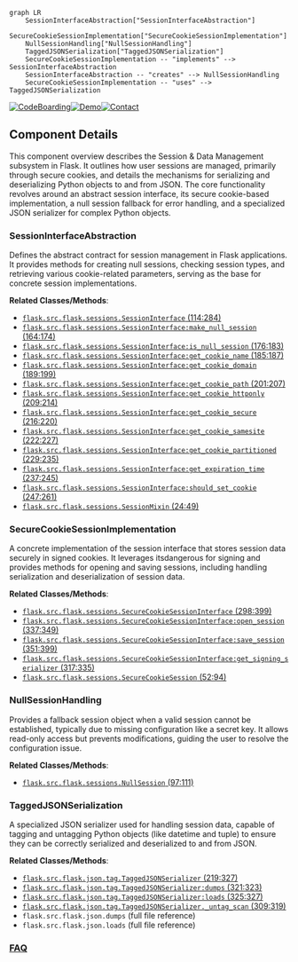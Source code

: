 ```mermaid
graph LR
    SessionInterfaceAbstraction["SessionInterfaceAbstraction"]
    SecureCookieSessionImplementation["SecureCookieSessionImplementation"]
    NullSessionHandling["NullSessionHandling"]
    TaggedJSONSerialization["TaggedJSONSerialization"]
    SecureCookieSessionImplementation -- "implements" --> SessionInterfaceAbstraction
    SessionInterfaceAbstraction -- "creates" --> NullSessionHandling
    SecureCookieSessionImplementation -- "uses" --> TaggedJSONSerialization
```
[![CodeBoarding](https://img.shields.io/badge/Generated%20by-CodeBoarding-9cf?style=flat-square)](https://github.com/CodeBoarding/GeneratedOnBoardings)[![Demo](https://img.shields.io/badge/Try%20our-Demo-blue?style=flat-square)](https://www.codeboarding.org/demo)[![Contact](https://img.shields.io/badge/Contact%20us%20-%20contact@codeboarding.org-lightgrey?style=flat-square)](mailto:contact@codeboarding.org)

## Component Details

This component overview describes the Session & Data Management subsystem in Flask. It outlines how user sessions are managed, primarily through secure cookies, and details the mechanisms for serializing and deserializing Python objects to and from JSON. The core functionality revolves around an abstract session interface, its secure cookie-based implementation, a null session fallback for error handling, and a specialized JSON serializer for complex Python objects.

### SessionInterfaceAbstraction
Defines the abstract contract for session management in Flask applications. It provides methods for creating null sessions, checking session types, and retrieving various cookie-related parameters, serving as the base for concrete session implementations.


**Related Classes/Methods**:

- <a href="https://github.com/pallets/flask/blob/master/src/flask/sessions.py#L114-L284" target="_blank" rel="noopener noreferrer">`flask.src.flask.sessions.SessionInterface` (114:284)</a>
- <a href="https://github.com/pallets/flask/blob/master/src/flask/sessions.py#L164-L174" target="_blank" rel="noopener noreferrer">`flask.src.flask.sessions.SessionInterface:make_null_session` (164:174)</a>
- <a href="https://github.com/pallets/flask/blob/master/src/flask/sessions.py#L176-L183" target="_blank" rel="noopener noreferrer">`flask.src.flask.sessions.SessionInterface:is_null_session` (176:183)</a>
- <a href="https://github.com/pallets/flask/blob/master/src/flask/sessions.py#L185-L187" target="_blank" rel="noopener noreferrer">`flask.src.flask.sessions.SessionInterface:get_cookie_name` (185:187)</a>
- <a href="https://github.com/pallets/flask/blob/master/src/flask/sessions.py#L189-L199" target="_blank" rel="noopener noreferrer">`flask.src.flask.sessions.SessionInterface:get_cookie_domain` (189:199)</a>
- <a href="https://github.com/pallets/flask/blob/master/src/flask/sessions.py#L201-L207" target="_blank" rel="noopener noreferrer">`flask.src.flask.sessions.SessionInterface:get_cookie_path` (201:207)</a>
- <a href="https://github.com/pallets/flask/blob/master/src/flask/sessions.py#L209-L214" target="_blank" rel="noopener noreferrer">`flask.src.flask.sessions.SessionInterface:get_cookie_httponly` (209:214)</a>
- <a href="https://github.com/pallets/flask/blob/master/src/flask/sessions.py#L216-L220" target="_blank" rel="noopener noreferrer">`flask.src.flask.sessions.SessionInterface:get_cookie_secure` (216:220)</a>
- <a href="https://github.com/pallets/flask/blob/master/src/flask/sessions.py#L222-L227" target="_blank" rel="noopener noreferrer">`flask.src.flask.sessions.SessionInterface:get_cookie_samesite` (222:227)</a>
- <a href="https://github.com/pallets/flask/blob/master/src/flask/sessions.py#L229-L235" target="_blank" rel="noopener noreferrer">`flask.src.flask.sessions.SessionInterface:get_cookie_partitioned` (229:235)</a>
- <a href="https://github.com/pallets/flask/blob/master/src/flask/sessions.py#L237-L245" target="_blank" rel="noopener noreferrer">`flask.src.flask.sessions.SessionInterface:get_expiration_time` (237:245)</a>
- <a href="https://github.com/pallets/flask/blob/master/src/flask/sessions.py#L247-L261" target="_blank" rel="noopener noreferrer">`flask.src.flask.sessions.SessionInterface:should_set_cookie` (247:261)</a>
- <a href="https://github.com/pallets/flask/blob/master/src/flask/sessions.py#L24-L49" target="_blank" rel="noopener noreferrer">`flask.src.flask.sessions.SessionMixin` (24:49)</a>


### SecureCookieSessionImplementation
A concrete implementation of the session interface that stores session data securely in signed cookies. It leverages itsdangerous for signing and provides methods for opening and saving sessions, including handling serialization and deserialization of session data.


**Related Classes/Methods**:

- <a href="https://github.com/pallets/flask/blob/master/src/flask/sessions.py#L298-L399" target="_blank" rel="noopener noreferrer">`flask.src.flask.sessions.SecureCookieSessionInterface` (298:399)</a>
- <a href="https://github.com/pallets/flask/blob/master/src/flask/sessions.py#L337-L349" target="_blank" rel="noopener noreferrer">`flask.src.flask.sessions.SecureCookieSessionInterface:open_session` (337:349)</a>
- <a href="https://github.com/pallets/flask/blob/master/src/flask/sessions.py#L351-L399" target="_blank" rel="noopener noreferrer">`flask.src.flask.sessions.SecureCookieSessionInterface:save_session` (351:399)</a>
- <a href="https://github.com/pallets/flask/blob/master/src/flask/sessions.py#L317-L335" target="_blank" rel="noopener noreferrer">`flask.src.flask.sessions.SecureCookieSessionInterface:get_signing_serializer` (317:335)</a>
- <a href="https://github.com/pallets/flask/blob/master/src/flask/sessions.py#L52-L94" target="_blank" rel="noopener noreferrer">`flask.src.flask.sessions.SecureCookieSession` (52:94)</a>


### NullSessionHandling
Provides a fallback session object when a valid session cannot be established, typically due to missing configuration like a secret key. It allows read-only access but prevents modifications, guiding the user to resolve the configuration issue.


**Related Classes/Methods**:

- <a href="https://github.com/pallets/flask/blob/master/src/flask/sessions.py#L97-L111" target="_blank" rel="noopener noreferrer">`flask.src.flask.sessions.NullSession` (97:111)</a>


### TaggedJSONSerialization
A specialized JSON serializer used for handling session data, capable of tagging and untagging Python objects (like datetime and tuple) to ensure they can be correctly serialized and deserialized to and from JSON.


**Related Classes/Methods**:

- <a href="https://github.com/pallets/flask/blob/master/src/flask/json/tag.py#L219-L327" target="_blank" rel="noopener noreferrer">`flask.src.flask.json.tag.TaggedJSONSerializer` (219:327)</a>
- <a href="https://github.com/pallets/flask/blob/master/src/flask/json/tag.py#L321-L323" target="_blank" rel="noopener noreferrer">`flask.src.flask.json.tag.TaggedJSONSerializer:dumps` (321:323)</a>
- <a href="https://github.com/pallets/flask/blob/master/src/flask/json/tag.py#L325-L327" target="_blank" rel="noopener noreferrer">`flask.src.flask.json.tag.TaggedJSONSerializer:loads` (325:327)</a>
- <a href="https://github.com/pallets/flask/blob/master/src/flask/json/tag.py#L309-L319" target="_blank" rel="noopener noreferrer">`flask.src.flask.json.tag.TaggedJSONSerializer._untag_scan` (309:319)</a>
- `flask.src.flask.json.dumps` (full file reference)
- `flask.src.flask.json.loads` (full file reference)




### [FAQ](https://github.com/CodeBoarding/GeneratedOnBoardings/tree/main?tab=readme-ov-file#faq)